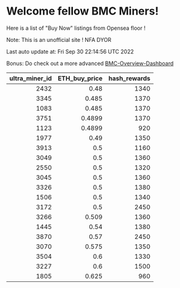 # Welcome fellow BMC Miners!
Here is a list of "Buy Now" listings from Opensea floor !

Note: This is an unofficial site ! NFA DYOR

Last auto update at: Fri Sep 30 22:14:56 UTC 2022

Bonus: Do check out a more advanced [BMC-Overview-Dashboard](https://dune.com/defifunk/BMC-Overview-Dashboard)


|   ultra_miner_id |   ETH_buy_price |   hash_rewards |
|-----------------:|----------------:|---------------:|
|             2432 |          0.48   |           1340 |
|             3345 |          0.485  |           1370 |
|             1083 |          0.485  |           1370 |
|             3751 |          0.4899 |           1370 |
|             1123 |          0.4899 |            920 |
|             1977 |          0.49   |           1350 |
|             3913 |          0.5    |           1160 |
|             3049 |          0.5    |           1360 |
|             2550 |          0.5    |           1320 |
|             3045 |          0.5    |           1360 |
|             3326 |          0.5    |           1380 |
|             1506 |          0.5    |           1340 |
|             3172 |          0.5    |           2450 |
|             3266 |          0.509  |           1360 |
|             1445 |          0.54   |           1380 |
|             3870 |          0.57   |           2450 |
|             3070 |          0.575  |           1350 |
|             3504 |          0.6    |           1330 |
|             3227 |          0.6    |           1500 |
|             1805 |          0.625  |            960 |